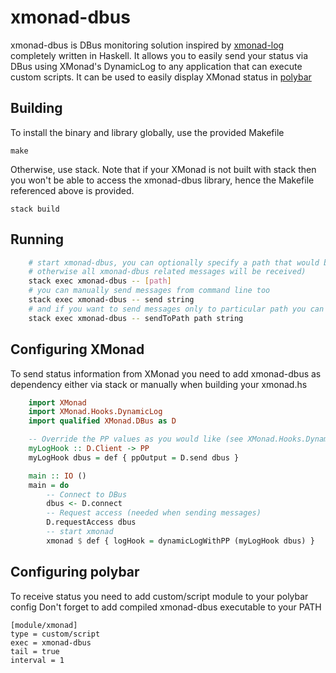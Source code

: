 # xmonad-dbus
xmonad-dbus is DBus monitoring solution inspired by [xmonad-log](https://github.com/xintron/xmonad-log) completely written in Haskell.
It allows you to easily send your status via DBus using XMonad's DynamicLog to any application that can execute custom scripts.
It can be used to easily display XMonad status in [polybar](https://github.com/jaagr/polybar)

## Building

To install the binary and library globally, use the provided Makefile

    make

Otherwise, use stack. Note that if your XMonad is not built with stack then you won't be able to access the xmonad-dbus library,
hence the Makefile referenced above is provided.

    stack build

## Running

```bash
    # start xmonad-dbus, you can optionally specify a path that would be used when receiveing messages, 
    # otherwise all xmonad-dbus related messages will be received)
    stack exec xmonad-dbus -- [path]
    # you can manually send messages from command line too
    stack exec xmonad-dbus -- send string
    # and if you want to send messages only to particular path you can use sendToPath 
    stack exec xmonad-dbus -- sendToPath path string
```

## Configuring XMonad
To send status information from XMonad you need to add xmonad-dbus as dependency either via stack or manually when building your xmonad.hs

```haskell
    import XMonad
    import XMonad.Hooks.DynamicLog
    import qualified XMonad.DBus as D

    -- Override the PP values as you would like (see XMonad.Hooks.DynamicLog documentation)
    myLogHook :: D.Client -> PP
    myLogHook dbus = def { ppOutput = D.send dbus }

    main :: IO ()
    main = do
        -- Connect to DBus
        dbus <- D.connect
        -- Request access (needed when sending messages)
        D.requestAccess dbus
        -- start xmonad
        xmonad $ def { logHook = dynamicLogWithPP (myLogHook dbus) }
```

## Configuring polybar
To receive status you need to add custom/script module to your polybar config
Don't forget to add compiled xmonad-dbus executable to your PATH

    [module/xmonad]
    type = custom/script
    exec = xmonad-dbus
    tail = true
    interval = 1

